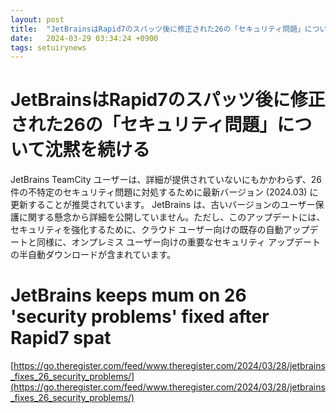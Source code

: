 ```yaml
---
layout: post
title:  "JetBrainsはRapid7のスパッツ後に修正された26の「セキュリティ問題」について沈黙を続ける"
date:   2024-03-29 03:34:24 +0900
tags: setuirynews 
---
```


# JetBrainsはRapid7のスパッツ後に修正された26の「セキュリティ問題」について沈黙を続ける

JetBrains TeamCity ユーザーは、詳細が提供されていないにもかかわらず、26 件の不特定のセキュリティ問題に対処するために最新バージョン (2024.03) に更新することが推奨されています。 JetBrains は、古いバージョンのユーザー保護に関する懸念から詳細を公開していません。ただし、このアップデートには、セキュリティを強化するために、クラウド ユーザー向けの既存の自動アップデートと同様に、オンプレミス ユーザー向けの重要なセキュリティ アップデートの半自動ダウンロードが含まれています。

# JetBrains keeps mum on 26 'security problems' fixed after Rapid7 spat

[https://go.theregister.com/feed/www.theregister.com/2024/03/28/jetbrains_fixes_26_security_problems/](https://go.theregister.com/feed/www.theregister.com/2024/03/28/jetbrains_fixes_26_security_problems/)

